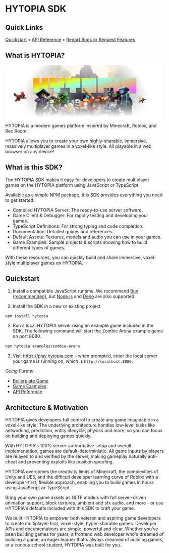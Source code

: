 # HYTOPIA SDK

## Quick Links
[Quickstart](#quickstart) • [API Reference](./docs/server.md) • [Report Bugs or Request Features](https://github.com/hytopiagg/sdk/issues)

## What is HYTOPIA?

![HYTOPIA Banner](./docs/assets/banner.png)
HYTOPIA is a modern games platform inspired by Minecraft, Roblox, and Rec Room.

HYTOPIA allows you to create your own highly-sharable, immersive, massively multiplayer games in a voxel-like style. All playable in a web browser on any device!

## What is this SDK?

The HYTOPIA SDK makes it easy for developers to create multiplayer games on the HYTOPIA platform using JavaScript or TypeScript. 

Available as a simple NPM package, this SDK provides everything you need to get started:

- Compiled HYTOPIA Server: The ready-to-use server software.
- Game Client & Debugger: For rapidly testing and developing your games.
- TypeScript Definitions: For strong typing and code completion.
- Documentation: Detailed guides and references.
- Default Assets: Textures, models and audio you can use in your games.
- Game Examples: Sample projects & scripts showing how to build different types of games.

With these resources, you can quickly build and share immersive, voxel-style multiplayer games on HYTOPIA.

## Quickstart

1. Install a compatible JavaScript runtime. We recommend [Bun (recommended)](https://bun.sh/), but [Node.js](https://nodejs.org/) and [Deno](https://deno.com/) are also supported.

2. Install the SDK in a new or existing project.
```bash
npm install hytopia
```

2. Run a local HYTOPIA server using an example game included in the SDK. The following command will start the Zombie Arena example game on port 8080.
```bash
npx hytopia examples/zombie-arena
```

3. Visit https://play.hytopia.com - when prompted, enter the local server your game is running on, which is `http://localhost:8080`.

*Going Further*
- [Boilerplate Game](./boilerplate)
- [Game Examples](./examples)
- [API Reference](./docs/server.md)

## Architecture & Motivation

HYTOPIA gives developers full control to create any game imaginable in a voxel-like style. The underlying architecture handles low-level tasks like networking, prediction, entity lifecycle, physics and more, so you can focus on building and deploying games quickly.

With HYTOPIA's 100% server-authoritative setup and overall implementation, games are default-deterministic. All game inputs by players are relayed to and verified by the server, making gameplay naturally anti-cheat and preventing exploits like position spoofing.

HYTOPIA overcomes the creativity limits of Minecraft, the complexities of Unity and UE5, and the difficult developer learning curve of Roblox with a developer-first, flexible approach, enabling you to build games in hours using JavaScript or TypeScript.

Bring your own game assets as GLTF models with full server-driven animation support, block textures, ambient and sfx audio, and more - or use HYTOPIA's defaults included with this SDK to craft your game.

We built HYTOPIA to empower both veteran and aspiring game developers to create multiplayer-first, voxel-style, hyper-sharable games. Developer APIs and documentations are simple, powerful and clear. Whether you've been building games for years, a frontend web developer who's dreamed of building a game, an eager learner that's always dreamed of building games, or a curious school student, HYTOPIA was built for you..